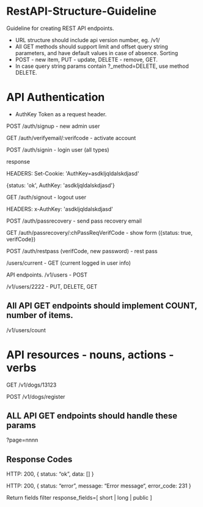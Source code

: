 # RestAPI-Structure-Guideline
Guideline for creating REST API endpoints.



* URL structure should include api version number, eg. /v1/
* All GET methods should support limit and offset query string parameters, and have default values in case of absence. Sorting
* POST - new item, PUT - update, DELETE - remove, GET.
* In case query string params contain ?_method=DELETE, use method DELETE.

# API Authentication
- AuthKey Token as a request header.

POST /auth/signup  - new admin user

GET /auth/verifyemail/:verifcode  - activate account

POST /auth/signin  - login user (all types)

  response

  HEADERS: Set-Cookie: 'AuthKey=asdkljqldalskdjasd'

  {status: 'ok', AuthKey: 'asdkljqldalskdjasd'}

GET /auth/signout - logout user

  HEADERS: x-AuthKey: 'asdkljqldalskdjasd'

POST /auth/passrecovery - send pass recovery email

GET /auth/passrecovery/:chPassReqVerifCode - show form ({status: true, verifCode})

POST /auth/restpass (verifCode, new password) - rest pass

/users/current - GET (current logged in user info)


API endpoints.
/v1/users - POST

/v1/users/2222 - PUT, DELETE, GET

## All API GET endpoints should implement COUNT, number of items.
/v1/users/count

# API resources - nouns, actions - verbs

GET /v1/dogs/13123

POST /v1/dogs/register

## ALL API GET endpoints should handle these params
?page=nnnn


## Response Codes

HTTP: 200, { status: “ok”, data: [] }

HTTP: 200, { status: “error”, message: “Error message“, error_code: 231 }

Return fields filter
	response_fields=[ short | long | public ]
